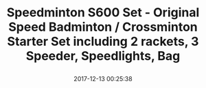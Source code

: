 ---
title: > #shorten me
  Speedminton S600 Set - Original Speed ​​Badminton / Crossminton Starter Set including 2 rackets, 3 Speeder, Speedlights, Bag
name: >
  Speedminton S600 Set - Original Speed ​​Badminton / Crossminton Starter Set including 2 rackets, 3 Speeder, Speedlights, Bag
date: "2017-12-13 00:25:38"
buy_now: "https://www.amazon.com/Speedminton-S600-Set-Crossminton-Speedlights/dp/B01G1Q0AOC?SubscriptionId=AKIAIA5RBQIWQVTCUEUQ&tag=coldcutdeals-20&linkCode=xm2&camp=2025&creative=165953&creativeASIN=B01G1Q0AOC"
description_markdown: >-

  - SPEED BADMINTON: The innovative racket sport, now called crossminton, allows play without a net, and is the perfect outdoor game alternative to beach ball and badminton for the whole family for beach, park or backyard.

  - RACKETS: 2 S600 Speedminton speed   badminton rackets made of hardened aluminum in a practical bag.

  - SPEEDER: 1 FUN, 1 MATCH, 1 NIGHT: 3 original Speedminton birdies, for different distances and play in the dark, plus 1 windring.

  - SPEEDLIGHTS: 2 original Speedlights, made for play with the NIGHT Speeder, allowing the fun to continue into twilight and darkness; lasting approx. 3 hours.

  - ORIGINAL: Speedminton is the leading manufacturer of crossminton / speed badminton equipment as well as official equipment supplier of the ICO (International Crossminton Organization).


tweet_id_str: "940739452389023744"
price: "$49.99"
list_price: "$49.99"
deal_price: "$25.50"
you_save: "$24.49 (49%)"
asin: "B01G1Q0AOC"
image: "https://images-na.ssl-images-amazon.com/images/I/51ECK84ccTL.jpg"
---
